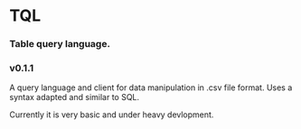 # TQL
### Table query language.
### v0.1.1
A query language and client for data manipulation in  .csv file format. Uses a syntax adapted and similar to SQL.

Currently it is very basic and under heavy devlopment.

